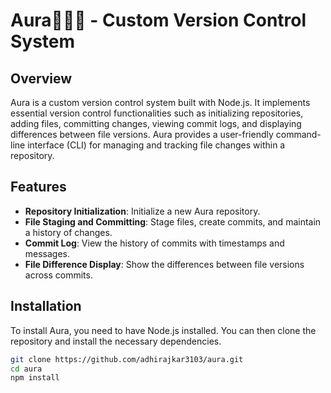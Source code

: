 # Aura🏄🏽‍♂️ - Custom Version Control System

## Overview
Aura is a custom version control system built with Node.js. It implements essential version control functionalities such as initializing repositories, adding files, committing changes, viewing commit logs, and displaying differences between file versions. Aura provides a user-friendly command-line interface (CLI) for managing and tracking file changes within a repository.

## Features
- **Repository Initialization**: Initialize a new Aura repository.
- **File Staging and Committing**: Stage files, create commits, and maintain a history of changes.
- **Commit Log**: View the history of commits with timestamps and messages.
- **File Difference Display**: Show the differences between file versions across commits.

## Installation

To install Aura, you need to have Node.js installed. You can then clone the repository and install the necessary dependencies.

```bash
git clone https://github.com/adhirajkar3103/aura.git
cd aura
npm install
